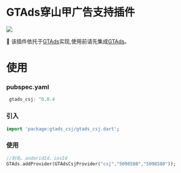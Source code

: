 # GTAds穿山甲广告支持插件
<p>
<a href="https://pub.flutter-io.cn/packages/gtads_csj"><img src=https://img.shields.io/badge/gtads_csj-v0.0.4-success></a>
</p>

📢 该插件依托于[GTAds](https://github.com/gstory0404/GTAds)实现,使用前请先集成[GTAds](https://github.com/gstory0404/GTAds)。

# 使用

### pubspec.yaml
```dart
 gtads_csj: ^0.0.4
```

### 引入
```dart
import 'package:gtads_csj/gtads_csj.dart';
```

### 使用
```dart
//别名、andoridId、iosId
GTAds.addProvider(GTAdsCsjProvider("csj","5098580","5098580"));
```
